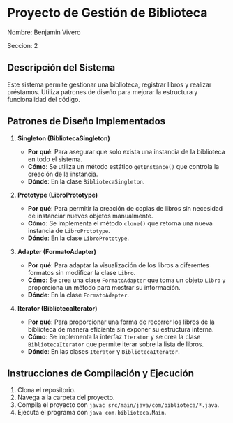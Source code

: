 # Proyecto de Gestión de Biblioteca
Nombre: Benjamin Vivero

Seccion: 2
## Descripción del Sistema
Este sistema permite gestionar una biblioteca, registrar libros y realizar préstamos. Utiliza patrones de diseño para mejorar la estructura y funcionalidad del código.

## Patrones de Diseño Implementados

1. **Singleton (BibliotecaSingleton)**
   - **Por qué**: Para asegurar que solo exista una instancia de la biblioteca en todo el sistema.
   - **Cómo**: Se utiliza un método estático `getInstance()` que controla la creación de la instancia.
   - **Dónde**: En la clase `BibliotecaSingleton`.

2. **Prototype (LibroPrototype)**
   - **Por qué**: Para permitir la creación de copias de libros sin necesidad de instanciar nuevos objetos manualmente.
   - **Cómo**: Se implementa el método `clone()` que retorna una nueva instancia de `LibroPrototype`.
   - **Dónde**: En la clase `LibroPrototype`.

3. **Adapter (FormatoAdapter)**
   - **Por qué**: Para adaptar la visualización de los libros a diferentes formatos sin modificar la clase `Libro`.
   - **Cómo**: Se crea una clase `FormatoAdapter` que toma un objeto `Libro` y proporciona un método para mostrar su información.
   - **Dónde**: En la clase `FormatoAdapter`.

4. **Iterator (BibliotecaIterator)**
   - **Por qué**: Para proporcionar una forma de recorrer los libros de la biblioteca de manera eficiente sin exponer su estructura interna.
   - **Cómo**: Se implementa la interfaz `Iterator` y se crea la clase `BibliotecaIterator` que permite iterar sobre la lista de libros.
   - **Dónde**: En las clases `Iterator` y `BibliotecaIterator`.

## Instrucciones de Compilación y Ejecución
1. Clona el repositorio.
2. Navega a la carpeta del proyecto.
3. Compila el proyecto con `javac src/main/java/com/biblioteca/*.java`.
4. Ejecuta el programa con `java com.biblioteca.Main`.

